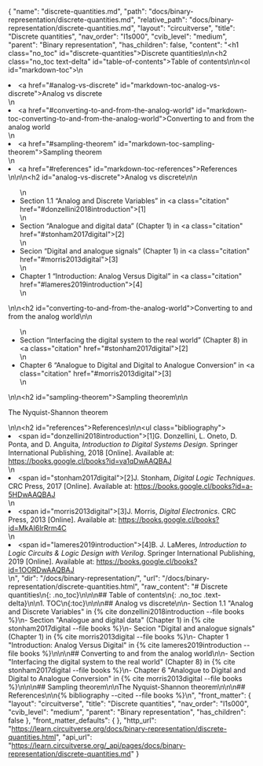 {
  "name": "discrete-quantities.md",
  "path": "docs/binary-representation/discrete-quantities.md",
  "relative_path": "docs/binary-representation/discrete-quantities.md",
  "layout": "circuitverse",
  "title": "Discrete quantities",
  "nav_order": "l1s000",
  "cvib_level": "medium",
  "parent": "Binary representation",
  "has_children": false,
  "content": "<h1 class=\"no_toc\" id=\"discrete-quantities\">Discrete quantities</h1>\n\n<h2 class=\"no_toc text-delta\" id=\"table-of-contents\">Table of contents</h2>\n\n<ol id=\"markdown-toc\">\n  <li><a href=\"#analog-vs-discrete\" id=\"markdown-toc-analog-vs-discrete\">Analog vs discrete</a></li>\n  <li><a href=\"#converting-to-and-from-the-analog-world\" id=\"markdown-toc-converting-to-and-from-the-analog-world\">Converting to and from the analog world</a></li>\n  <li><a href=\"#sampling-theorem\" id=\"markdown-toc-sampling-theorem\">Sampling theorem</a></li>\n  <li><a href=\"#references\" id=\"markdown-toc-references\">References</a></li>\n</ol>\n\n<h2 id=\"analog-vs-discrete\">Analog vs discrete</h2>\n\n<ul>\n  <li>Section 1.1 “Analog and Discrete Variables” in <a class=\"citation\" href=\"#donzellini2018introduction\">[1]</a></li>\n  <li>Section “Analogue and digital data” (Chapter 1) in <a class=\"citation\" href=\"#stonham2017digital\">[2]</a></li>\n  <li>Secion “Digital and analogue signals” (Chapter 1) in <a class=\"citation\" href=\"#morris2013digital\">[3]</a></li>\n  <li>Chapter 1 “Introduction: Analog Versus Digital” in <a class=\"citation\" href=\"#lameres2019introduction\">[4]</a></li>\n</ul>\n\n<h2 id=\"converting-to-and-from-the-analog-world\">Converting to and from the analog world</h2>\n\n<ul>\n  <li>Section “Interfacing the digital system to the real world” (Chapter 8) in <a class=\"citation\" href=\"#stonham2017digital\">[2]</a></li>\n  <li>Chapter 6 “Analogue to Digital and Digital to Analogue Conversion” in <a class=\"citation\" href=\"#morris2013digital\">[3]</a></li>\n</ul>\n\n<h2 id=\"sampling-theorem\">Sampling theorem</h2>\n\n<p>The Nyquist-Shannon theorem</p>\n\n<h2 id=\"references\">References</h2>\n\n<ul class=\"bibliography\"><li><span id=\"donzellini2018introduction\">[1]G. Donzellini, L. Oneto, D. Ponta, and D. Anguita, <i>Introduction to Digital Systems Design</i>. Springer International Publishing, 2018 [Online]. Available at: https://books.google.cl/books?id=va1qDwAAQBAJ</span></li>\n<li><span id=\"stonham2017digital\">[2]J. Stonham, <i>Digital Logic Techniques</i>. CRC Press, 2017 [Online]. Available at: https://books.google.cl/books?id=a-5HDwAAQBAJ</span></li>\n<li><span id=\"morris2013digital\">[3]J. Morris, <i>Digital Electronics</i>. CRC Press, 2013 [Online]. Available at: https://books.google.cl/books?id=MkAI6lrRrm4C</span></li>\n<li><span id=\"lameres2019introduction\">[4]B. J. LaMeres, <i>Introduction to Logic Circuits &amp; Logic Design with Verilog</i>. Springer International Publishing, 2019 [Online]. Available at: https://books.google.cl/books?id=1OORDwAAQBAJ</span></li></ul>\n",
  "dir": "/docs/binary-representation/",
  "url": "/docs/binary-representation/discrete-quantities.html",
  "raw_content": "# Discrete quantities\n{: .no_toc}\n\n\n## Table of contents\n{: .no_toc .text-delta}\n\n1. TOC\n{:toc}\n\n\n## Analog vs discrete\n\n-   Section 1.1 \"Analog and Discrete Variables\" in {% cite donzellini2018introduction --file books %}\n-   Section \"Analogue and digital data\" (Chapter 1) in {% cite stonham2017digital --file books %}\n-   Secion \"Digital and analogue signals\" (Chapter 1) in {% cite morris2013digital --file books %}\n-   Chapter 1 \"Introduction: Analog Versus Digital\" in {% cite lameres2019introduction --file books %}\n\n\n## Converting to and from the analog world\n\n-   Section \"Interfacing the digital system to the real world\" (Chapter 8) in {% cite stonham2017digital --file books %}\n-   Chapter 6 \"Analogue to Digital and Digital to Analogue Conversion\" in {% cite morris2013digital --file books %}\n\n\n## Sampling theorem\n\nThe Nyquist-Shannon theorem\n\n\n## References\n\n{% bibliography --cited --file books %}\n",
  "front_matter": {
    "layout": "circuitverse",
    "title": "Discrete quantities",
    "nav_order": "l1s000",
    "cvib_level": "medium",
    "parent": "Binary representation",
    "has_children": false
  },
  "front_matter_defaults": {
  },
  "http_url": "https://learn.circuitverse.org/docs/binary-representation/discrete-quantities.html",
  "api_url": "https://learn.circuitverse.org/_api/pages/docs/binary-representation/discrete-quantities.md"
}